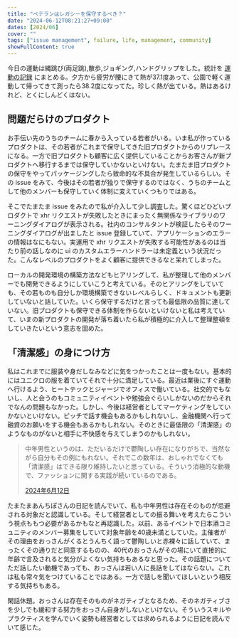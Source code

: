 ```yaml
---
title: "ベテランはレガシーを保守するべき？"
date: "2024-06-12T08:21:27+09:00"
dates: [2024/06]
cover: ""
tags: ["issue management", failure, life, management, community]
showFullContent: true
---
```


今日の運動は縄跳び(両足跳),散歩,ジョギング,ハンドグリップをした。統計を [運動の記録](https://docs.google.com/spreadsheets/d/1bg85QtM-LciUgey8I79uI7vW2PEwsP6TVdeIRVkACBg/edit?usp=sharing) にまとめる。夕方から疲労が腰にきて熱が37.1度あって、公園で軽く運動して帰ってきて測ったら38.2度になってた。珍しく熱が出ている。熱はあるけれど、とくにしんどくはない。

## 問題だらけのプロダクト

お手伝い先のうちのチームに春から入っている若者がいる。いま私が作っているプロダクトは、その若者がこれまで保守してきた旧プロダクトからのリプレースになる。一方で旧プロダクトも顧客に広く提供していることからお客さんが新プロダクトへ移行するまでは保守していかないといけない。たまたま旧プロダクトの保守をやってパッケージングしたら致命的な不具合が発生しているらしい。その issue をみて、今後はその若者が独りで保守するのではなく、うちのチームとして他のメンバーも保守していく体制に変えていくつもりではある。

そこでたまたま issue をみたので私が介入して少し調査した。驚くほどひどいプロダクトで xhr リクエストが失敗したときにまったく無関係なライブラリのワーニングダイアログが表示される。社内のコンサルタントが検証したらそのワーニングダイアログが出ましたと issue 登録していて、アプリケーションのエラーの情報はなにもない。実運用で xhr リクエストが失敗する可能性があるのは当たり前の話しなのに ui のカスタムエラーハンドラーは未定義という状況だった。こんなレベルのプロダクトをよく顧客に提供できるなと呆れてしまった。

ローカルの開発環境の構築方法などもヒアリングして、私が整理して他のメンバーでも開発できるようにしていこうと考えている。そのヒアリングをしていても、その若ものも自分しか環境構築できないレベルらしく、ドキュメントも更新していないと話していた。いくら保守するだけと言っても最低限の品質に達していない。旧プロダクトも保守できる体制を作らないといけないと私は考えていて、いまの新プロダクトの開発が落ち着いたら私が積極的に介入して整理整頓をしていきたいという意志を固めた。

## 「清潔感」の身につけ方

私はこれまでに服装や身だしなみなどに気をつかったことは一度もない。基本的にはユニクロの服を着ていてそれで十分に満足している。最近は業後にすぐ運動へ行けるよう、ヒートテックとジャージでオフィスで働いている。社交的でもないし、人と会うのもコミュニティイベントや勉強会ぐらいしかないのだからそれでなんの問題もなかった。しかし、今後は経営者としてマーケティングをしていかないといけない。ピッチで話す機会もあるかもしれないし、金融機関へ行って融資のお願いをする機会もあるかもしれない。そのときに最低限の「清潔感」のようなものがないと相手に不快感を与えてしまうのかもしれない。

> 中年男性というのは、ただいるだけで鬱陶しい存在になりがちで、当然ながら自分もその例にもれない。それでこの数年は、おしゃれでなくても「清潔感」はできる限り維持したいと思っている。そういう消極的な動機で、ファッションに関する実践が続いているのである。
> 
> [2024年6月12日](https://note.com/kentarok/n/na8ea89548855)

たまたまあんちぽさんの日記を読んでいて、私も中年男性は存在そのものが忌避される対象だと認識している。そして経営者としての振る舞いを考えたらこういう視点ももつ必要があるかもなと再認識した。以前、あるイベントで日本酒コミュニティのメンバー募集をしていて対象年齢を40歳未満としていた。主催者がその理由をおっさんがくるとうんちく語って鬱陶しいと赤裸々に話していて、まったくその通りだと同意するものの、40代のおっさんがその場にいて直接的に年齢で言及されると気分がよくない気持ちもあるなと思った。その話題についてただ話したい動機であっても、おっさんは若い人に長話をしてはならない。これは私も常々気をつけていることではある。一方で話しを聞いてほしいという相反する気持ちもある。

閑話休題。おっさんは存在そのものがネガティブとなるため、そのネガティブさを少しでも緩和する努力をおっさん自身がしないといけない。そういうスキルやプラクティスを学んでいく姿勢も経営者としては求められるように日記を読んでいて感じた。
